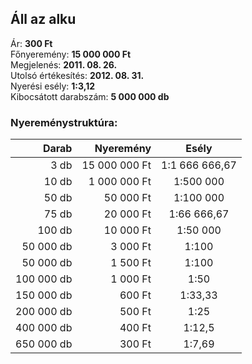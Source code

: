 ## Áll az alku

Ár: **300 Ft**<br/>
Főnyeremény: **15 000 000 Ft**<br/>
Megjelenés: **2011. 08. 26.**<br/>
Utolsó értékesítés: **2012. 08. 31.**<br/>
Nyerési esély: **1:3,12**<br/>
Kibocsátott darabszám: **5 000 000 db**<br/>

### Nyereménystruktúra:
Darab|Nyeremény|Esély
---:|---:|:---:
3 db|15 000 000 Ft|1:1 666 666,67
10 db|1 000 000 Ft|1:500 000
50 db|50 000 Ft|1:100 000
75 db|20 000 Ft|1:66 666,67
100 db|10 000 Ft|1:50 000
50 000 db|3 000 Ft|1:100
50 000 db|1 500 Ft|1:100
100 000 db|1 000 Ft|1:50
150 000 db|600 Ft|1:33,33
200 000 db|500 Ft|1:25
400 000 db|400 Ft|1:12,5
650 000 db|300 Ft|1:7,69
